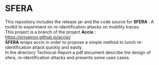 # SFERA
This repository includes the release jar and the code source for <b>SFERA</b> : A toolkit to experiment on re-identification attacks on mobility traces.  
This project is a branch of the project <b>Accio</b> : https://privamov.github.io/accio/  
<b>SFERA</b> wraps accio in order to propose a simple method to lunch re-identification attack quickly and easily.  
In the directory Technical-Report a pdf document describe the design of sfera, re-identification attacks and presents some uses cases.
